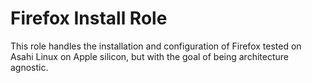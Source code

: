 # Firefox Install Role
This role handles the installation and configuration of Firefox tested on Asahi Linux on Apple silicon, but with the goal of being architecture agnostic.